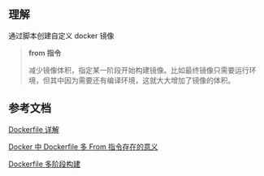 ## 理解

通过脚本创建自定义 docker 镜像



>
> **from 指令**
>
> 减少镜像体积，指定某一阶段开始构建镜像。比如最终镜像只需要运行环境，但其中因为需要还有编译环境，这就大大增加了镜像的体积。

## 参考文档

[Dockerfile 详解](https://blog.csdn.net/m0_46090675/article/details/121846718)

[Docker 中 Dockerfile 多 From 指令存在的意义](https://blog.csdn.net/Michaelwubo/article/details/91872076)

[Dockerfile 多阶段构建](https://yeasy.gitbook.io/docker_practice/image/multistage-builds/)

